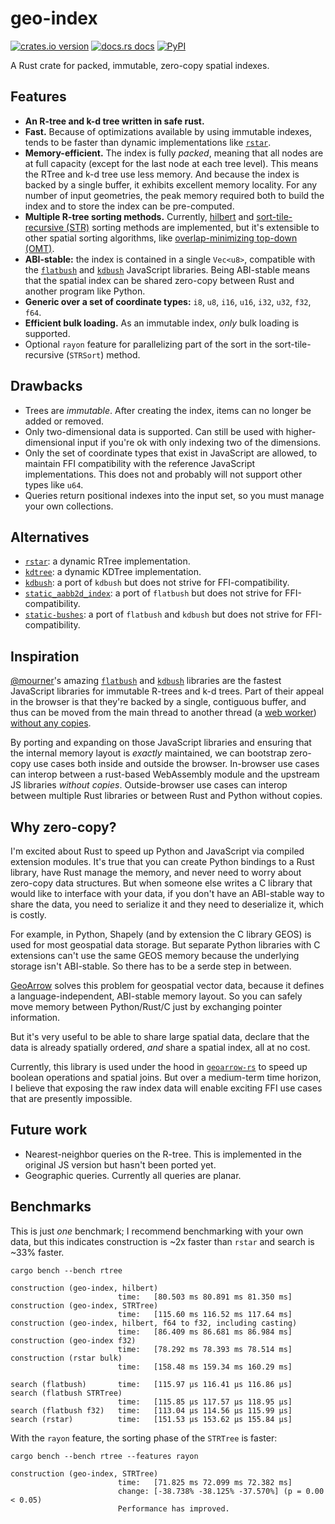 # geo-index

[![crates.io version][crates.io_badge]][crates.io_link]
[![docs.rs docs][docs.rs_badge]][docs.rs_link]
[![PyPI][pypi_badge]][pypi_link]

[crates.io_badge]: https://img.shields.io/crates/v/geo-index.svg
[crates.io_link]: https://crates.io/crates/geo-index
[docs.rs_badge]: https://docs.rs/geo-index/badge.svg
[docs.rs_link]: https://docs.rs/geo-index
[pypi_badge]: https://badge.fury.io/py/geoindex-rs.svg
[pypi_link]: https://pypi.org/project/geoindex-rs/

A Rust crate for packed, immutable, zero-copy spatial indexes.

## Features

- **An R-tree and k-d tree written in safe rust.**
- **Fast.** Because of optimizations available by using immutable indexes, tends to be faster than dynamic implementations like [`rstar`](https://github.com/georust/rstar).
- **Memory-efficient.** The index is fully _packed_, meaning that all nodes are at full capacity (except for the last node at each tree level). This means the RTree and k-d tree use less memory. And because the index is backed by a single buffer, it exhibits excellent memory locality. For any number of input geometries, the peak memory required both to build the index and to store the index can be pre-computed.
- **Multiple R-tree sorting methods.** Currently, [hilbert](https://en.wikipedia.org/wiki/Hilbert_R-tree) and [sort-tile-recursive (STR)](https://ia600900.us.archive.org/27/items/nasa_techdoc_19970016975/19970016975.pdf) sorting methods are implemented, but it's extensible to other spatial sorting algorithms, like [overlap-minimizing top-down (OMT)](https://ceur-ws.org/Vol-74/files/FORUM_18.pdf).
- **ABI-stable:** the index is contained in a single `Vec<u8>`, compatible with the [`flatbush`](https://github.com/mourner/flatbush) and [`kdbush`](https://github.com/mourner/kdbush) JavaScript libraries. Being ABI-stable means that the spatial index can be shared zero-copy between Rust and another program like Python.
- **Generic over a set of coordinate types:** `i8`, `u8`, `i16`, `u16`, `i32`, `u32`, `f32`, `f64`.
- **Efficient bulk loading.** As an immutable index, _only_ bulk loading is supported.
- Optional `rayon` feature for parallelizing part of the sort in the sort-tile-recursive (`STRSort`) method.

## Drawbacks

- Trees are _immutable_. After creating the index, items can no longer be added or removed.
- Only two-dimensional data is supported. Can still be used with higher-dimensional input if you're ok with only indexing two of the dimensions.
- Only the set of coordinate types that exist in JavaScript are allowed, to maintain FFI compatibility with the reference JavaScript implementations. This does not and probably will not support other types like `u64`.
- Queries return positional indexes into the input set, so you must manage your own collections.

## Alternatives

- [`rstar`](https://github.com/georust/rstar): a dynamic RTree implementation.
- [`kdtree`](https://github.com/mrhooray/kdtree-rs): a dynamic KDTree implementation.
- [`kdbush`](https://github.com/pka/rust-kdbush): a port of `kdbush` but does not strive for FFI-compatibility.
- [`static_aabb2d_index`](https://github.com/jbuckmccready/static_aabb2d_index): a port of `flatbush` but does not strive for FFI-compatibility.
- [`static-bushes`](https://github.com/apendleton/static-bushes): a port of `flatbush` and `kdbush` but does not strive for FFI-compatibility.

## Inspiration

[@mourner](https://github.com/mourner)'s amazing [`flatbush`](https://github.com/mourner/flatbush) and [`kdbush`](https://github.com/mourner/kdbush) libraries are the fastest JavaScript libraries for immutable R-trees and k-d trees. Part of their appeal in the browser is that they're backed by a single, contiguous buffer, and thus can be moved from the main thread to another thread (a [web worker](https://developer.mozilla.org/en-US/docs/Web/API/Web_Workers_API)) [without any copies](https://developer.mozilla.org/en-US/docs/Web/API/Web_Workers_API/Transferable_objects).

By porting and expanding on those JavaScript libraries and ensuring that the internal memory layout is _exactly_ maintained, we can bootstrap zero-copy use cases both inside and outside the browser. In-browser use cases can interop between a rust-based WebAssembly module and the upstream JS libraries _without copies_. Outside-browser use cases can interop between multiple Rust libraries or between Rust and Python without copies.

## Why zero-copy?

I'm excited about Rust to speed up Python and JavaScript via compiled extension modules. It's true that you can create Python bindings to a Rust library, have Rust manage the memory, and never need to worry about zero-copy data structures. But when someone else writes a C library that would like to interface with your data, if you don't have an ABI-stable way to share the data, you need to serialize it and they need to deserialize it, which is costly.

For example, in Python, Shapely (and by extension the C library GEOS) is used for most geospatial data storage. But separate Python libraries with C extensions can't use the same GEOS memory because the underlying storage isn't ABI-stable. So there has to be a serde step in between.

[GeoArrow](https://geoarrow.org/) solves this problem for geospatial vector data, because it defines a language-independent, ABI-stable memory layout. So you can safely move memory between Python/Rust/C just by exchanging pointer information.

But it's very useful to be able to share large spatial data, declare that the data is already spatially ordered, _and_ share a spatial index, all at no cost.

Currently, this library is used under the hood in [`geoarrow-rs`](https://github.com/geoarrow/geoarrow-rs) to speed up boolean operations and spatial joins. But over a medium-term time horizon, I believe that exposing the raw index data will enable exciting FFI use cases that are presently impossible.

## Future work

- Nearest-neighbor queries on the R-tree. This is implemented in the original JS version but hasn't been ported yet.
- Geographic queries. Currently all queries are planar.

## Benchmarks

This is just _one_ benchmark; I recommend benchmarking with your own data, but this indicates construction is ~2x faster than `rstar` and search is ~33% faster.

```ignore
cargo bench --bench rtree
```

```ignore
construction (geo-index, hilbert)
                        time:   [80.503 ms 80.891 ms 81.350 ms]
construction (geo-index, STRTree)
                        time:   [115.60 ms 116.52 ms 117.64 ms]
construction (geo-index, hilbert, f64 to f32, including casting)
                        time:   [86.409 ms 86.681 ms 86.984 ms]
construction (geo-index f32)
                        time:   [78.292 ms 78.393 ms 78.514 ms]
construction (rstar bulk)
                        time:   [158.48 ms 159.34 ms 160.29 ms]

search (flatbush)       time:   [115.97 µs 116.41 µs 116.86 µs]
search (flatbush STRTree)
                        time:   [115.85 µs 117.57 µs 118.95 µs]
search (flatbush f32)   time:   [113.04 µs 114.56 µs 115.99 µs]
search (rstar)          time:   [151.53 µs 153.62 µs 155.84 µs]
```

With the `rayon` feature, the sorting phase of the `STRTree` is faster:

```ignore
cargo bench --bench rtree --features rayon
```

```ignore
construction (geo-index, STRTree)
                        time:   [71.825 ms 72.099 ms 72.382 ms]
                        change: [-38.738% -38.125% -37.570%] (p = 0.00 < 0.05)
                        Performance has improved.
```
